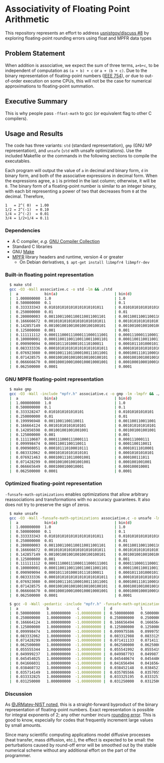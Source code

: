 # Associativity of Floating Point Arithmetic
This repository represents an effort to address [usnistgov/discuss #8][_git]
by exploring floating-point rounding errors using float and MPFR data types

## Problem Statement
When addition is associative, we expect the sum of three terms, `a+b+c`, to
be independent of computation as `(a + b) + c` or `a + (b + c)`. Due to the
binary representation of floating-point numbers ([IEEE 754][_eee]), *or* due to
out-of-order execution on some CPUs, this will not be the case for numerical
approximations to floating-point summation.

## Executive Summary
This is why people pass `-ffast-math` to gcc (or equivalent flag to other C compilers).

## Usage and Results
The code has three variants: `std` (standard representation), `gmp` (GNU MP
representation), and `unsafe` (`std` with unsafe optimizations). Use the
included Makefile or the commands in the following sections to compile the
executables.

Each program will output the value of `a` in decimal and binary form, `d` in
binary form, and both of the associative expressions in decimal form. When
the expressions agree, a `1` is printed in the last column; otherwise, it
will be `0`. The binary form of a floating-point number is similar to an
integer binary, with each bit representing a power of two that decreases
from `0` at the decimal. Therefore,
```
1   = 2^( 0)  = 1.00
1/2 = 2^(-1)  = 0.10
1/4 = 2^(-2)  = 0.01
3/4 = 1/2+1/4 = 0.11
```

### Dependencies
- A C compiler, *e.g.* [GNU Compiler Collection][_gcc]
- Standard C libraries
- GNU [Make][_mak]
- [MPFR][_gnu] library headers and runtime, version 4 or greater
  - On Debian derivatives, `$ apt-get install libmpfr4 libmpfr-dev`

### Built-in floating point representation
```bash
  $ make std
  gcc -O3 -Wall associative.c -o std -lm && ./std
  |  a            bin(a)                          | bin(d)                           l             r           | equal |
  |  1.000000000  1.0                             | 1.0                              1.000000000   1.000000000 | 1     |
  |  0.500000000  0.1                             | 0.1                              0.500000000   0.500000000 | 1     |
  |  0.333333343  0.0101010101010101010101011     | 0.01010101010101010101011        0.333333373   0.333333343 | 0     |
  |  0.250000000  0.01                            | 0.01                             0.250000000   0.250000000 | 1     |
  |  0.200000003  0.00110011001100110011001101    | 0.0011001100110011001101         0.200000048   0.200000003 | 0     |
  |  0.166666672  0.00101010101010101010101011    | 0.00101010101010101010101        0.166666627   0.166666672 | 0     |
  |  0.142857149  0.00100100100100100100100101    | 0.00100100100100100100101        0.142857194   0.142857149 | 0     |
  |  0.125000000  0.001                           | 0.001                            0.125000000   0.125000000 | 1     |
  |  0.111111112  0.000111000111000111000111001   | 0.000111000111000111001          0.111111164   0.111111112 | 0     |
  |  0.100000001  0.000110011001100110011001101   | 0.00011001100110011001101        0.100000024   0.100000001 | 0     |
  |  0.090909094  0.0001011101000101110100011     | 0.00010111010001011101001        0.090909123   0.090909094 | 0     |
  |  0.083333336  0.000101010101010101010101011   | 0.00010101010101010101011        0.083333373   0.083333336 | 0     |
  |  0.076923080  0.000100111011000100111011001   | 0.0001001110110001001111         0.076923132   0.076923080 | 0     |
  |  0.071428575  0.000100100100100100100100101   | 0.0001001001001001001001         0.071428537   0.071428575 | 0     |
  |  0.066666670  0.000100010001000100010001001   | 0.00010001000100010001001        0.066666722   0.066666670 | 0     |
  |  0.062500000  0.0001                          | 0.0001                           0.062500000   0.062500000 | 1     |
```

### GNU MPFR floating-point representation
```bash
  $ make gmp
  gcc -O3 -Wall -include "mpfr.h" associative.c -o gmp -lm -lmpfr && ./gmp
  |  a            bin(a)                          | bin(d)                           l             r           | equal |
  |  1.000000000  1.0                             | 1.0                              1.000000000   1.000000000 | 1     |
  |  0.500000000  0.1                             | 0.1                              0.500000000   0.500000000 | 1     |
  |  0.333328247  0.0101010101010101              | 0.01010101010101                 0.333312988   0.333328247 | 0     |
  |  0.250000000  0.01                            | 0.01                             0.250000000   0.250000000 | 1     |
  |  0.199996948  0.0011001100110011              | 0.001100110011001                0.199981689   0.199996948 | 0     |
  |  0.166664124  0.00101010101010101             | 0.001010101010101                0.166656494   0.166664124 | 0     |
  |  0.142856598  0.001001001001001001            | 0.001001001001001                0.142852783   0.142856598 | 0     |
  |  0.125000000  0.001                           | 0.001                            0.125000000   0.125000000 | 1     |
  |  0.111110687  0.000111000111000111            | 0.000111000111                   0.111083984   0.111110687 | 0     |
  |  0.099998474  0.00011001100110011             | 0.0001100110011                  0.099975586   0.099998474 | 0     |
  |  0.090908051  0.000101110100010111            | 0.00010111010001                 0.090881348   0.090908051 | 0     |
  |  0.083332062  0.000101010101010101            | 0.00010101010101                 0.083312988   0.083332062 | 0     |
  |  0.076921463  0.0001001110110001001           | 0.000100111011                   0.076904297   0.076921463 | 0     |
  |  0.071428299  0.0001001001001001001           | 0.0001001001001                  0.071411133   0.071428299 | 0     |
  |  0.066665649  0.0001000100010001              | 0.000100010001                   0.066650391   0.066665649 | 0     |
  |  0.062500000  0.0001                          | 0.0001                           0.062500000   0.062500000 | 1     |
```

### Optimized floating-point representation
`-funsafe-math-optimizations` enables optimizations that allow arbitrary reassociations and
transformations with no accuracy guarantees. It also does not try to preserve the sign of zeros.
```bash
  $ make unsafe 
  gcc -O3 -Wall -funsafe-math-optimizations associative.c -o unsafe -lm && ./unsafe
  |  a            bin(a)                          | bin(d)                           l             r           | equal |
  |  1.000000000  1.0                             | 1.0                              1.000000000   1.000000000 | 1     |
  |  0.500000000  0.1                             | 0.1                              0.500000000   0.500000000 | 1     |
  |  0.333333343  0.0101010101010101010101011     | 0.0101010101010101010101011      0.333333343   0.333333343 | 1     |
  |  0.250000000  0.01                            | 0.01                             0.250000000   0.250000000 | 1     |
  |  0.200000003  0.00110011001100110011001101    | 0.00110011001100110011001101     0.200000003   0.200000003 | 1     |
  |  0.166666672  0.00101010101010101010101011    | 0.00101010101010101010101011     0.166666672   0.166666672 | 1     |
  |  0.142857149  0.00100100100100100100100101    | 0.00100100100100100100100101     0.142857149   0.142857149 | 1     |
  |  0.125000000  0.001                           | 0.001                            0.125000000   0.125000000 | 1     |
  |  0.111111112  0.000111000111000111000111001   | 0.000111000111000111000111001    0.111111112   0.111111112 | 1     |
  |  0.100000001  0.000110011001100110011001101   | 0.000110011001100110011001101    0.100000001   0.100000001 | 1     |
  |  0.090909094  0.0001011101000101110100011     | 0.0001011101000101110100011      0.090909094   0.090909094 | 1     |
  |  0.083333336  0.000101010101010101010101011   | 0.000101010101010101010101011    0.083333336   0.083333336 | 1     |
  |  0.076923080  0.000100111011000100111011001   | 0.000100111011000100111011001    0.076923080   0.076923080 | 1     |
  |  0.071428575  0.000100100100100100100100101   | 0.000100100100100100100100101    0.071428575   0.071428575 | 1     |
  |  0.066666670  0.000100010001000100010001001   | 0.000100010001000100010001001    0.066666670   0.066666670 | 1     |
  |  0.062500000  0.0001                          | 0.0001                           0.062500000   0.062500000 | 1     |
```

```bash
  $ gcc -O -Wall -pedantic -include "mpfr.h" -funsafe-math-optimizations associative.c -o associative -lmpfr && ./associative
  |  a             b             c           |  d             l             r           | equal |
  |  0.500000000   1.000000000  -1.000000000 |  0.500000000   0.500000000   0.500000000 | 1     |
  |  0.250000000   1.000000000  -1.000000000 |  0.250000000   0.250000000   0.250000000 | 1     |
  |  0.166664124   1.000000000  -1.000000000 |  0.166656494   0.166656494   0.166664124 | 0     |
  |  0.125000000   1.000000000  -1.000000000 |  0.125000000   0.125000000   0.125000000 | 1     |
  |  0.099998474   1.000000000  -1.000000000 |  0.099975586   0.099975586   0.099998474 | 0     |
  |  0.083332062   1.000000000  -1.000000000 |  0.083312988   0.083312988   0.083332062 | 0     |
  |  0.071428299   1.000000000  -1.000000000 |  0.071411133   0.071411133   0.071428299 | 0     |
  |  0.062500000   1.000000000  -1.000000000 |  0.062500000   0.062500000   0.062500000 | 1     |
  |  0.055555344   1.000000000  -1.000000000 |  0.055541992   0.055541992   0.055555344 | 0     |
  |  0.049999237   1.000000000  -1.000000000 |  0.049987793   0.049987793   0.049999237 | 0     |
  |  0.045454025   1.000000000  -1.000000000 |  0.045440674   0.045440674   0.045454025 | 0     |
  |  0.041666031   1.000000000  -1.000000000 |  0.041656494   0.041656494   0.041666031 | 0     |
  |  0.038460732   1.000000000  -1.000000000 |  0.038452148   0.038452148   0.038460732 | 0     |
  |  0.035714149   1.000000000  -1.000000000 |  0.035705566   0.035705566   0.035714149 | 0     |
  |  0.033332825   1.000000000  -1.000000000 |  0.033325195   0.033325195   0.033332825 | 0     |
  |  0.031250000   1.000000000  -1.000000000 |  0.031250000   0.031250000   0.031250000 | 1     |
```

### Discussion
As [@JRMatey-NIST noted][_jmt], this is a straight-forward byproduct of the binary
representation of floating-point numbers. Exact representation is possible for integral
exponents of 2; any other number incurs [rounding error][_rnd]. This is good to know,
especially for codes that frequently increment large values by small amounts.

Since many scientific computing applications model diffusive processes (heat transfer,
mass diffusion, etc.), the effect is expected to be small: the perturbations caused
by round-off error will be smoothed out by the stable numerical scheme without any
additional effort on the part of the programmer.

<!--References-->
[_eee]: https://en.wikipedia.org/wiki/IEEE_754
[_gcc]: https://gcc.gnu.org/
[_git]: https://github.com/usnistgov/discuss/issues/8
[_gnu]: http://www.mpfr.org/
[_jmt]: https://github.com/usnistgov/discuss/issues/8#issuecomment-392554151
[_mak]: https://www.gnu.org/software/make/
[_rnd]: https://docs.oracle.com/cd/E19957-01/806-3568/ncg_goldberg.html#680
